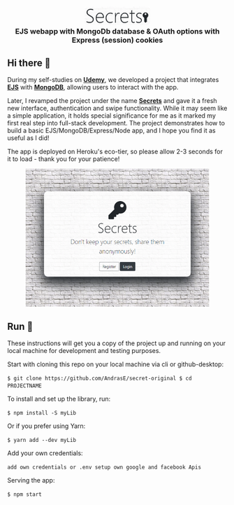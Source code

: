 <h3 align="center">
  <a href="https://app-secret-original.herokuapp.com/" target="_blank" rel="noopener noreferrer">
  <img src="https://github.com/AndrasE/raw-readme/blob/e0ba0d38fc6f2bb201983bbc4986e59f1ae946f2/logo/secrets-orig-readme-img.png" width="150px">
  </a>
<br/>
EJS webapp with MongoDb database & OAuth options with Express (session) cookies
</h3>

## Hi there 👋

During my self-studies on **[Udemy](https://www.udemy.com/course/the-complete-web-development-bootcamp)**, we developed a project that integrates **[EJS](https://ejs.co/)** with **[MongoDB](https://www.mongodb.com/)**, allowing users to interact with the app.

Later, I revamped the project under the name 
**[Secrets](https://github.com/AndrasE/secrets)** and gave it a fresh new interface, authentication and swipe functionality. While it may seem like a simple application, it holds special significance for me as it marked my first real step into full-stack development. The project demonstrates how to build a basic EJS/MongoDB/Express/Node app, and I hope you find it as useful as I did!

The app is deployed on Heroku's eco-tier, so please allow 2-3 seconds for it to load - thank you for your patience!

<div align="center">
<img src="https://github.com/AndrasE/raw-readme/blob/9c4de24486543db9f7378b223611919b183e59a7/thumbs/secrets_orig.png" width="420">
</div>

## Run 🚀

These instructions will get you a copy of the project up and running on your local machine for development and testing purposes.

Start with cloning this repo on your local machine via cli or github-desktop:

`
$ git clone https://github.com/AndrasE/secret-original
$ cd PROJECTNAME
`

To install and set up the library, run:

`
$ npm install -S myLib
`

Or if you prefer using Yarn:

`
$ yarn add --dev myLib
`

Add your own credentials:

`
add own credentials or .env
setup own google and facebook Apis
`

Serving the app:

`
$ npm start
`
